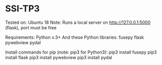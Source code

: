 # SSI-TP3

Tested on: Ubuntu 18
Note: Runs a local server on http://127.0.0.1:5000 (flask), port must be free

Requirements:
Python v.3+
And these Python libraries:
fusepy
flask
pywebview
pydal

Install commands for pip (note: pip3 for Python3):
pip3 install fusepy
pip3 install flask
pip3 install pywebview
pip3 install pydal
